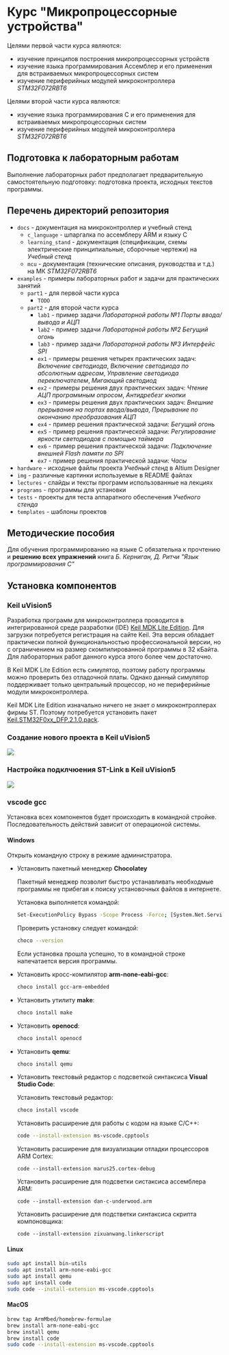 # Курс "Микропроцессорные устройства"

Целями первой части курса являются:

* изучение принципов построения микропроцессорных устройств
* изучение языка программирования Ассемблер и его применения для встраиваемых
  микропроцессорных систем
* изучение периферийных модулей микроконтроллера _STM32F072RBT6_

Целями второй части курса являются:

* изучение языка программирования C и его применения для встраиваемых
  микропроцессорных систем
* изучение периферийных модулей микроконтроллера _STM32F072RBT6_

## Подготовка к лабораторным работам

Выполнение лабораторных работ предполагает предварительную
самостоятельную подготовку: подготовка проекта, исходных текстов программы.

## Перечень директорий репозитория

* `docs` - документация на микроконтроллер и учебный стенд
    * `c_language` - шпаргалка по ассемблеру ARM и языку C
    * `learning_stand` - документация (спецификации, схемы электрические принципиальные, сборочные чертежи) на _Учебный стенд_
    * `mcu` - документация (технические описания, руководства и т.д.) на МК _STM32F072RBT6_
* `examples` - примеры лабораторных работ и задачи для практических занятий
    * `part1` - для первой части курса
        * `TODO`
    * `part2` - для второй части курса
        * `lab1` - пример задачи _Лабораторной работы №1 Порты ввода/вывода и АЦП_
        * `lab2` - пример задачи _Лабораторной работы №2 Бегущий огонь_
        * `lab3` - пример задачи _Лабораторной работы №3 Интерфейс SPI_
        * `ex1` - примеры решения четырех практических задач: _Включение светодиода_, _Включение светодиода по абсолютным адресам_,
        _Управление светодиода переключателем_, _Мигающий светодиод_
        * `ex2` - примеры решения двух практических задач: _Чтение АЦП программным опросом_, _Антидребезг кнопки_
        * `ex3` - примеры решения двух практических задач: _Внешние прерывания на портах ввода/вывода_, _Прерывание по окончанию преобразования АЦП_
        * `ex4` - пример решения практической задачи: _Бегущий огонь_
        * `ex5` - пример решения практической задачи: _Регулирование яркости светодиодов с помощью таймера_
        * `ex6` - пример решения практической задачи: _Подключение внешней Flash памяти по SPI_
        * `ex7` - пример решения практической задачи: _Часы_
* `hardware` - исходные файлы проекта _Учебный стенд_ в Altium Designer
* `img` - различные картинки используемые в README файлах
* `lectures` - слайды и тексты программ использованные на лекциях
* `programs` - программы для установки
* `tests` - проекты для теста аппаратного обеспечения _Учебного стенда_
* `templates` - шаблоны проектов

## Методические пособия

Для обучения программированию на языке C
обязательна к прочтению и **решению всех упражнений** книга
*Б. Керниган, Д. Ритчи "Язык программирования C"*

## Установка компонентов

### Keil uVision5

Разработка программ для микроконтроллера проводится
в интегрированной среде разработки (IDE)
[Keil MDK Lite Edition](http://www2.keil.com/mdk5/editions/lite).
Для загрузки потребуется регистрация на сайте Keil.
Эта версия обладает практически полной функциональностью профессиональной версии,
но с ограничением на размер скомпилированной программы в 32 кБайта.
Для лабораторных работ данного курса этого более чем достаточно.

В Keil MDK Lite Edition есть симулятор, поэтому работу программы
можно проверить без отладочной платы. Однако данный симулятор поддерживает
только центральный процессор, но не периферийные модули микроконтроллера.

Keil MDK Lite Edition изначально ничего не знает о микроконтроллерах
фирмы ST. Поэтому потребуется установить пакет
[Keil.STM32F0xx_DFP.2.1.0.pack](./programs/Keil.STM32F0xx_DFP.2.1.0.pack).

### Создание нового проекта в Keil uVision5

![ ](./img/uvision_project_creation.gif)

### Настройка подклчюения ST-Link в Keil uVision5

![ ](./img/uvision_stlink_debug.gif)


### vscode gcc

Установка всех компонентов будет происходить в командной стройке.
Последовательность действий зависит от операционой системы.

#### Windows

Открыть командную строку в режиме администратора.

* Установить пакетный менеджер __Chocolatey__

    Пакетный менеджер позволит быстро устанавливать необходмые программы не прибегая к поиску установочных файлов в интернете.

    Установка выполняется командой:
    ```bash
    Set-ExecutionPolicy Bypass -Scope Process -Force; [System.Net.ServicePointManager]::SecurityProtocol = [System.Net.ServicePointManager]::SecurityProtocol -bor 3072; iex ((New-Object System.Net.WebClient).DownloadString('https://chocolatey.org/install.ps1'))
    ```

    Проверить установку следует командой:
    ```bash
    choco --version
    ```
    Если установка прошла успешно, то в командной строке напечатается версия программы.

* Установить кросс-компилятор __arm-none-eabi-gcc__:

    ```bash
    choco install gcc-arm-embedded
    ```

* Установить утилиту __make__:

    ```bash
    choco install make
    ```

* Установить __openocd__:

    ```bash
    choco install openocd
    ```

* Установить __qemu__:

    ```bash
    choco install qemu
    ```

* Установить текстовый редактор с подсветкой синтаксиса __Visual Studio Code__:

    Установить текстовый редактор:
    ```bash
    choco install vscode
    ```

    Установить расширениe для работы с кодом на языке C/C++:
    ```bash
    code --install-extension ms-vscode.cpptools
    ```

    Установить расширение для визуализации отладки процессоров ARM Cortex:
    ```
    code --install-extension marus25.cortex-debug
    ```

    Установить расширение для подсветки систаксиса ассемблера ARM:
    ```
    code --install-extension dan-c-underwood.arm
    ```

    Установить расширение для подстветки синтаксиса скрипта компоновщика:
    ```
    code --install-extension zixuanwang.linkerscript
    ```

#### Linux

```bash
sudo apt install bin-utils
sudo apt install arm-none-eabi-gcc
sudo apt install qemu
sudo apt install code
sudo code --install-extension ms-vscode.cpptools
```

#### MacOS

```bash
brew tap ArmMbed/homebrew-formulae
brew install arm-none-eabi-gcc
brew install qemu
brew install code
sudo code --install-extension ms-vscode.cpptools
```
